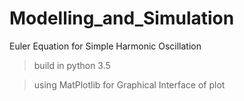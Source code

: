 # Modelling_and_Simulation
Euler Equation for Simple Harmonic Oscillation

> build in python 3.5

> using MatPlotlib for Graphical Interface of plot
